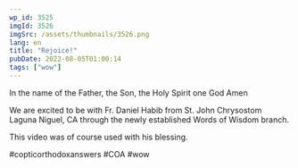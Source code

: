 ```yaml
---
wp_id: 3525
imgId: 3526
imgSrc: /assets/thumbnails/3526.png
lang: en
title: "Rejoice!"
pubDate: 2022-08-05T01:00:14
tags: ["wow"]
---
```


<!-- page: 6 -->

<p>In the name of the Father, the Son, the Holy Spirit one God Amen </p>
<p>We are excited to be with Fr. Daniel Habib from St. John Chrysostom Laguna Niguel, CA through the newly established Words of Wisdom branch.</p>
<p>This video was of course used with his blessing. </p>
<p>#copticorthodoxanswers #COA #wow</p>
